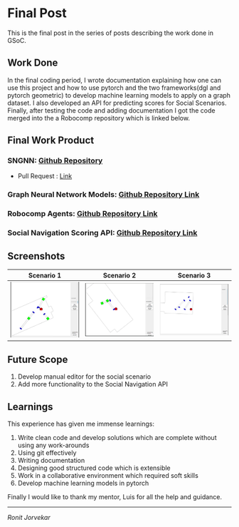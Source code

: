 
# **Final Post**
This is the final post in the series of posts describing the work done in GSoC.

## **Work Done**
In the final coding period, I wrote documentation explaining how one can use this project and how to use pytorch and the two frameworks(dgl and pytorch geometric) to develop machine learning models to apply on a graph dataset. I also developed an API for predicting scores for Social Scenarios. Finally, after testing the code and adding documentation I got the code merged into the a Robocomp repository which is linked below.

## **Final Work Product**

### **SNGNN: [Github Repository](https://github.com/robocomp/sngnn)**

  * Pull Request : [Link](https://github.com/robocomp/sngnn/pull/1)


### **Graph Neural Network Models: [Github Repository Link](https://github.com/robocomp/sngnn/tree/master/models)**


### **Robocomp Agents: [Github Repository Link](https://github.com/robocomp/sngnn/tree/master/robocomp_agm)**


### **Social Navigation Scoring API: [Github Repository Link](https://github.com/robocomp/sngnn/tree/master/sndgAPI.py)**



## Screenshots
| Scenario 1 | Scenario 2 | Scenario 3|
|--- | --- | --- |
| <img src="https://raw.githubusercontent.com/Ronit-j/GSoC19-Report/master/sn1.png"/> |<img src="https://raw.githubusercontent.com/Ronit-j/GSoC19-Report/master/sn2.png" /> | <img src="https://raw.githubusercontent.com/Ronit-j/GSoC19-Report/master/sn3.png" />|


## Future Scope
1. Develop manual editor for the social scenario
2. Add more functionality to the Social Navigation API

## Learnings
This experience has given me immense learnings:
1. Write clean code and develop solutions which are complete without using any work-arounds
2. Using git effectively
3. Writing documentation
4. Designing good structured code which is extensible
5. Work in a collaborative environment which required soft skills
6. Develop machine learning models in pytorch

Finally I would like to thank my mentor, Luis for all the help and guidance.

* * *
*Ronit Jorvekar*
